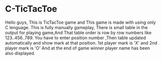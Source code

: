 # C-TicTacToe

Hello guys, This is TicTacToe game and This game is made with using only C lenguage.
This is fully manually gameplay, There is small table in the output for playing game,And  That table order is row by row numbers like 123..456..789. 
You have to enter position number ,Then table updated automatically and show mark at that position.
1st player mark is 'X' and 2nd player mark is 'O'
And at the end of game winner player name  has been also displayed.
